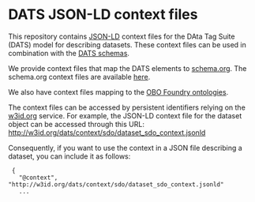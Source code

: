 # DATS JSON-LD context files

This repository contains [JSON-LD](http://json-ld.org/) context files for the DAta Tag Suite (DATS) model for describing datasets. These context files can be used in combination with the [DATS schemas](https://github.com/datatagsuite/schema). 

We provide context files that map the DATS elements to [schema.org](https://schema.org/). The schema.org context files are available [here](https://github.com/datatagsuite/context).

We also have context files mapping to the [OBO Foundry ontologies](https://github.com/biocaddie/WG3-MetadataSpecifications/tree/development/json-schemas/contexts/obofoundry). 

The context files can be accessed by persistent identifiers relying on the [w3id.org](http://w3id.org/) service. For example, the JSON-LD context file for the dataset object can be accessed through this URL: http://w3id.org/dats/context/sdo/dataset_sdo_context.jsonld

Consequently, if you want to use the context in a JSON file describing a dataset, you can include it as follows:
```
 {
   "@context", "http://w3id.org/dats/context/sdo/dataset_sdo_context.jsonld"
   ...
```
